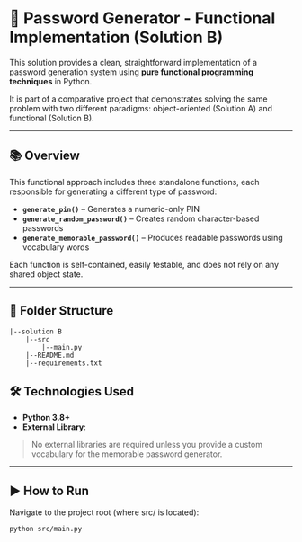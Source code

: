 # 🔐 Password Generator - Functional Implementation (Solution B)

This solution provides a clean, straightforward implementation of a password generation system using **pure functional programming techniques** in Python.

It is part of a comparative project that demonstrates solving the same problem with two different paradigms: object-oriented (Solution A) and functional (Solution B).

---

## 📚 Overview

This functional approach includes three standalone functions, each responsible for generating a different type of password:

- **`generate_pin()`** – Generates a numeric-only PIN
- **`generate_random_password()`** – Creates random character-based passwords
- **`generate_memorable_password()`** – Produces readable passwords using vocabulary words

Each function is self-contained, easily testable, and does not rely on any shared object state.

---

## 📁 Folder Structure

```
|--solution B   
    |--src   
        |--main.py   
    |--README.md  
    |--requirements.txt    
```
## 🛠️ Technologies Used

- **Python 3.8+**
- **External Library**: 
> No external libraries are required unless you provide a custom vocabulary for the memorable password generator.


---
## ▶️ How to Run
Navigate to the project root (where src/ is located):
```bash
python src/main.py
```
